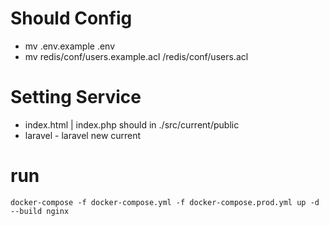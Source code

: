 # Should Config
- mv .env.example .env
- mv redis/conf/users.example.acl /redis/conf/users.acl

# Setting Service
- index.html | index.php should in ./src/current/public
- laravel - laravel new current

# run
```
docker-compose -f docker-compose.yml -f docker-compose.prod.yml up -d --build nginx
```
